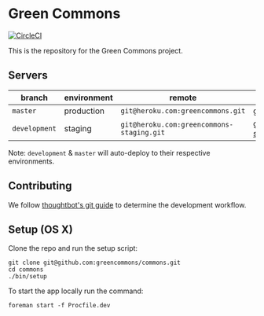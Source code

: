# Green Commons

[![CircleCI](https://circleci.com/gh/greencommons/commons/tree/master.svg?style=svg)](https://circleci.com/gh/greencommons/commons/tree/master)

This is the repository for the Green Commons project.

Servers
-------

|    branch   |environment|remote|URL|
|-------------|-----------|------|---|
|`master`     |production|`git@heroku.com:greencommons.git`|[greencommons.herokuapp.com](https://greencommons.herokuapp.com)|
|`development`|staging|`git@heroku.com:greencommons-staging.git`|[greencommons-staging.herokuapp.com](https://greencommons-staging.herokuapp.com/)|

Note: `development` & `master` will auto-deploy to their respective environments.


Contributing
------------

We follow [thoughtbot's git guide](https://github.com/thoughtbot/guides/tree/master/protocol/git) to determine the development workflow.



Setup (OS X)
------------

Clone the repo and run the setup script:

    git clone git@github.com:greencommons/commons.git
    cd commons
    ./bin/setup

To start the app locally run the command:

    foreman start -f Procfile.dev
